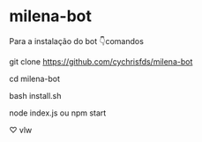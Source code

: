 # milena-bot
Para a instalação do bot 
👇comandos

git clone https://github.com/cychrisfds/milena-bot

cd milena-bot 

bash install.sh 

node index.js ou npm start 

♡ vlw
